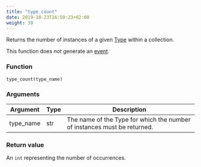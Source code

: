 ```yaml
---
title: "type_count"
date: 2019-10-23T16:59:23+02:00
weight: 39
---
```


Returns the number of instances of a given [Type](../../data-types/type) within a collection.

This function does *not* generate an [event](../../events).

### Function

`type_count(type_name)`

### Arguments

Argument | Type | Description
-------- | ---- | -----------
type_name | str | The name of the Type for which the number of instances must be returned.

### Return value

An `int` representing the number of occurrences.
